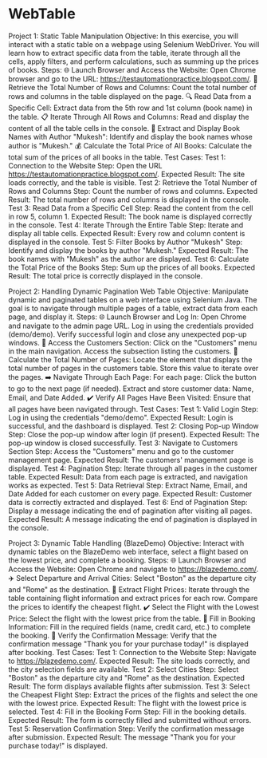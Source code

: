 # WebTable

Project 1: Static Table Manipulation
Objective:
In this exercise, you will interact with a static table on a webpage using Selenium WebDriver. You will learn how to extract specific data from the table, iterate through all the cells, apply filters, and perform calculations, such as summing up the prices of books.
Steps:
🌐 Launch Browser and Access the Website:
Open Chrome browser and go to the URL: https://testautomationpractice.blogspot.com/.
🔢 Retrieve the Total Number of Rows and Columns:
Count the total number of rows and columns in the table displayed on the page.
🔍 Read Data from a Specific Cell:
Extract data from the 5th row and 1st column (book name) in the table.
📋 Iterate Through All Rows and Columns:
Read and display the content of all the table cells in the console.
📖 Extract and Display Book Names with Author "Mukesh":
Identify and display the book names whose author is "Mukesh."
💰 Calculate the Total Price of All Books:
Calculate the total sum of the prices of all books in the table.
Test Cases:
Test 1: Connection to the Website
Step: Open the URL https://testautomationpractice.blogspot.com/.
Expected Result: The site loads correctly, and the table is visible.
Test 2: Retrieve the Total Number of Rows and Columns
Step: Count the number of rows and columns.
Expected Result: The total number of rows and columns is displayed in the console.
Test 3: Read Data from a Specific Cell
Step: Read the content from the cell in row 5, column 1.
Expected Result: The book name is displayed correctly in the console.
Test 4: Iterate Through the Entire Table
Step: Iterate and display all table cells.
Expected Result: Every row and column content is displayed in the console.
Test 5: Filter Books by Author "Mukesh"
Step: Identify and display the books by author "Mukesh."
Expected Result: The book names with "Mukesh" as the author are displayed.
Test 6: Calculate the Total Price of the Books
Step: Sum up the prices of all books.
Expected Result: The total price is correctly displayed in the console.

Project 2: Handling Dynamic Pagination Web Table
Objective:
Manipulate dynamic and paginated tables on a web interface using Selenium Java. The goal is to navigate through multiple pages of a table, extract data from each page, and display it.
Steps:
🌐 Launch Browser and Log In:
Open Chrome and navigate to the admin page URL.
Log in using the credentials provided (demo/demo).
Verify successful login and close any unexpected pop-up windows.
👥 Access the Customers Section:
Click on the "Customers" menu in the main navigation.
Access the subsection listing the customers.
📄 Calculate the Total Number of Pages:
Locate the element that displays the total number of pages in the customers table.
Store this value to iterate over the pages.
➡️ Navigate Through Each Page:
For each page:
Click the button to go to the next page (if needed).
Extract and store customer data: Name, Email, and Date Added.
✔️ Verify All Pages Have Been Visited:
Ensure that all pages have been navigated through.
Test Cases:
Test 1: Valid Login
Step: Log in using the credentials "demo/demo".
Expected Result: Login is successful, and the dashboard is displayed.
Test 2: Closing Pop-up Window
Step: Close the pop-up window after login (if present).
Expected Result: The pop-up window is closed successfully.
Test 3: Navigate to Customers Section
Step: Access the "Customers" menu and go to the customer management page.
Expected Result: The customers' management page is displayed.
Test 4: Pagination
Step: Iterate through all pages in the customer table.
Expected Result: Data from each page is extracted, and navigation works as expected.
Test 5: Data Retrieval
Step: Extract Name, Email, and Date Added for each customer on every page.
Expected Result: Customer data is correctly extracted and displayed.
Test 6: End of Pagination
Step: Display a message indicating the end of pagination after visiting all pages.
Expected Result: A message indicating the end of pagination is displayed in the console.

Project 3: Dynamic Table Handling (BlazeDemo)
Objective:
Interact with dynamic tables on the BlazeDemo web interface, select a flight based on the lowest price, and complete a booking.
Steps:
🌐 Launch Browser and Access the Website:
Open Chrome and navigate to https://blazedemo.com/.
✈️ Select Departure and Arrival Cities:
Select "Boston" as the departure city and "Rome" as the destination.
💸 Extract Flight Prices:
Iterate through the table containing flight information and extract prices for each row.
Compare the prices to identify the cheapest flight.
✔️ Select the Flight with the Lowest Price:
Select the flight with the lowest price from the table.
📝 Fill in Booking Information:
Fill in the required fields (name, credit card, etc.) to complete the booking.
🎉 Verify the Confirmation Message:
Verify that the confirmation message "Thank you for your purchase today!" is displayed after booking.
Test Cases:
Test 1: Connection to the Website
Step: Navigate to https://blazedemo.com/.
Expected Result: The site loads correctly, and the city selection fields are available.
Test 2: Select Cities
Step: Select "Boston" as the departure city and "Rome" as the destination.
Expected Result: The form displays available flights after submission.
Test 3: Select the Cheapest Flight
Step: Extract the prices of the flights and select the one with the lowest price.
Expected Result: The flight with the lowest price is selected.
Test 4: Fill in the Booking Form
Step: Fill in the booking details.
Expected Result: The form is correctly filled and submitted without errors.
Test 5: Reservation Confirmation
Step: Verify the confirmation message after submission.
Expected Result: The message "Thank you for your purchase today!" is displayed.
